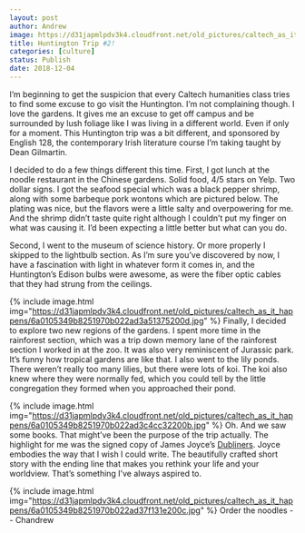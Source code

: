 ```yaml
---
layout: post
author: Andrew
image: https://d31japmlpdv3k4.cloudfront.net/old_pictures/caltech_as_it_happens/6a0105349b8251970b022ad3c4cc22200b.jpg
title: Huntington Trip #2! 
categories: [culture]
status: Publish
date: 2018-12-04
---
```


I’m beginning to get the suspicion that every Caltech humanities class tries to find some excuse to go visit the Huntington. I’m not complaining though. I love the gardens. It gives me an excuse to get off campus and be surrounded by lush foliage like I was living in a different world. Even if only for a moment. This Huntington trip was a bit different, and sponsored by English 128, the contemporary Irish literature course I’m taking taught by Dean Gilmartin.

I decided to do a few things different this time. First, I got lunch at the noodle restaurant in the Chinese gardens. Solid food, 4/5 stars on Yelp. Two dollar signs. I got the seafood special which was a black pepper shrimp, along with some barbeque pork wontons which are pictured below. The plating was nice, but the flavors were a little salty and overpowering for me. And the shrimp didn’t taste quite right although I couldn’t put my finger on what was causing it. I’d been expecting a little better but what can you do.

Second, I went to the museum of science history. Or more properly I skipped to the lightbulb section. As I’m sure you’ve discovered by now, I have a fascination with light in whatever form it comes in, and the Huntington’s Edison bulbs were awesome, as were the fiber optic cables that they had strung from the ceilings.


{% include image.html img="https://d31japmlpdv3k4.cloudfront.net/old_pictures/caltech_as_it_happens/6a0105349b8251970b022ad3a51375200d.jpg" %}
Finally, I decided to explore two new regions of the gardens. I spent more time in the rainforest section, which was a trip down memory lane of the rainforest section I worked in at the zoo. It was also very reminiscent of Jurassic park. It’s funny how tropical gardens are like that. I also went to the lily ponds. There weren’t really too many lilies, but there were lots of koi. The koi also knew where they were normally fed, which you could tell by the little congregation they formed when you approached their pond.


{% include image.html img="https://d31japmlpdv3k4.cloudfront.net/old_pictures/caltech_as_it_happens/6a0105349b8251970b022ad3c4cc32200b.jpg" %}
Oh. And we saw some books. That might’ve been the purpose of the trip actually. The highlight for me was the signed copy of James Joyce’s <u>Dubliners</u>. Joyce embodies the way that I wish I could write. The beautifully crafted short story with the ending line that makes you rethink your life and your worldview. That’s something I’ve always aspired to.


{% include image.html img="https://d31japmlpdv3k4.cloudfront.net/old_pictures/caltech_as_it_happens/6a0105349b8251970b022ad37f131e200c.jpg" %}
Order the noodles
-- Chandrew
